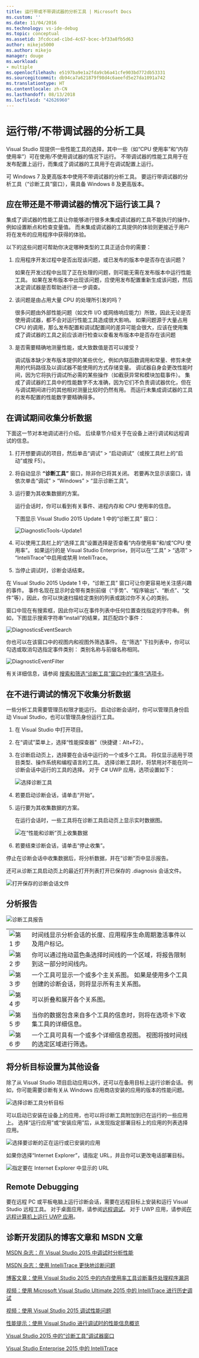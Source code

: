```yaml
---
title: 运行带或不带调试器的分析工具 | Microsoft Docs
ms.custom: ''
ms.date: 11/04/2016
ms.technology: vs-ide-debug
ms.topic: conceptual
ms.assetid: 3fcdccad-c1bd-4c67-bcec-bf33a8fb5d63
author: mikejo5000
ms.author: mikejo
manager: douge
ms.workload:
- multiple
ms.openlocfilehash: e5197ba9e1a2fda9cb6a41cfe903bd772db53331
ms.sourcegitcommit: db94ca7a621879f98d4c6aeefd5e27da1091a742
ms.translationtype: HT
ms.contentlocale: zh-CN
ms.lasthandoff: 08/13/2018
ms.locfileid: "42626960"
---
```

# <a name="run-profiling-tools-with-or-without-the-debugger"></a>运行带/不带调试器的分析工具
Visual Studio 现提供一些性能工具的选择，其中一些（如“CPU 使用率”和“内存使用率”）可在使用/不使用调试器的情况下运行。 不带调试器的性能工具用于在发布配置上运行，而集成了调试器的工具用于在调试配置上运行。  

可 Windows 7 及更高版本中使用不带调试器的分析工具。 要运行带调试器的分析工具（“诊断工具”窗口），需具备 Windows 8 及更高版本。
  
## <a name="should-i-run-the-tool-with-or-without-the-debugger"></a>应在带还是不带调试器的情况下运行该工具？  
 集成了调试器的性能工具让你能够进行很多未集成调试器的工具不能执行的操作，例如设置断点和检查变量值。 而未集成调试器的工具提供的体验则更接近于用户将在发布的应用程序中获得的体验。  
  
 以下的这些问题可帮助你决定哪种类型的工具正适合你的需要：  
  
1.  应用程序开发过程中是否出现该问题，或已发布的版本中是否存在该问题？  
  
     如果在开发过程中出现了正在处理的问题，则可能无需在发布版本中运行性能工具。 如果在发布版本中出现该问题，应使用发布配置重新生成该问题，然后决定调试器是否帮助进行进一步调查。  
  
2.  该问题是由占用大量 CPU 的处理所引发的吗？  
  
     很多问题由外部性能问题（如文件 I/O 或网络响应能力）所致，因此无论是否使用调试器，都不会对运行性能工具造成很大影响。 如果问题源于大量占用 CPU 的调用，那么发布配置和调试配置间的差异可能会很大，应该在使用集成了调试器的工具之前应该进行检查以查看发布版本中是否存在该问题  
  
3.  是否需要精确地测量性能，或大致数值是否可以接受？  
  
     调试版本缺少发布版本提供的某些优化，例如内联函数调用和常量、修剪未使用的代码路径及以调试器不能使用的方式存储变量。 调试器自身会更改性能时间，因为它将执行调试所必需的某些操作（如截获异常和模块加载事件）。 集成了调试器的工具中的性能数字不太准确，因为它们不负责调试器优化，但在与调试期间进行的其他相对测量比较时仍然有用。 而运行未集成调试器的工具的发布配置的性能数字要精确得多。
  
##  <a name="BKMK_Quick_start__Collect_diagnostic_data"></a> 在调试期间收集分析数据  
 下面这一节对本地调试进行介绍。 后续章节介绍关于在设备上进行调试和远程调试的信息。  
  
1.  打开想要调试的项目，然后单击“调试” > “启动调试”（或按工具栏上的“启动”或按 F5）。  
  
2.  将自动显示 **“诊断工具”** 窗口，除非你已将其关闭。 若要再次显示该窗口，请依次单击“调试” > “Windows” > “显示诊断工具”。  
  
3.  运行要为其收集数据的方案。  
  
     运行会话时，你可以看到有关事件、进程内存和 CPU 使用率的信息。  
  
     下图显示 Visual Studio 2015 Update 1 中的“诊断工具”  窗口：  
  
     ![DiagnosticTools&#45;Update1](../profiling/media/diagnostictools-update1.png "DiagnosticTools-Update1")  
  
4.  可以使用工具栏上的“选择工具”设置选择是否查看“内存使用率”和/或“CPU 使用率”。 如果运行的是 Visual Studio Enterprise，则可以在“工具” > “选项” > “IntelliTrace”中启用或禁用 IntelliTrace。  
  
5.  当停止调试时，诊断会话结束。  
  
 在 Visual Studio 2015 Update 1 中，“诊断工具”  窗口可让你更容易地关注感兴趣的事件。   事件名现在显示时会带有类别前缀（“手势”、“程序输出”、“断点”、“文件”等），因此，你可以快速扫描给定类别的列表或跳过你不关心的类别。  
  
 窗口中现在有搜索框，因此你可以在事件列表中任何位置查找指定的字符串。 例如，下图显示搜索字符串“install”的结果，其匹配四个事件：  
  
 ![DiagnosticsEventSearch](../profiling/media/diagnosticseventsearch.png "DiagnosticsEventSearch")  
  
 你也可以在该窗口中的视图内和视图外筛选事件。 在“筛选”  下拉列表中，你可以勾选或取消勾选指定事件类别： 类别名称与前缀名称相同。  
  
 ![DiagnosticEventFilter](../profiling/media/diagnosticeventfilter.png "DiagnosticEventFilter")  
  
 有关详细信息，请参阅 [搜索和筛选“诊断工具”窗口中的“事件”选项卡](http://blogs.msdn.com/b/visualstudioalm/archive/2015/11/12/searching-and-filtering-the-events-tab-of-the-diagnostic-tools-window.aspx)。  
  
## <a name="collect-profiling-data-without-debugging"></a>在不进行调试的情况下收集分析数据  
 一些分析工具需要管理员权限才能运行。 启动诊断会话时，你可以管理员身份启动 Visual Studio，也可以管理员身份运行工具。  
  
1.  在 Visual Studio 中打开项目。  
  
2.  在“调试”菜单上，选择“性能探查器”（快捷键：Alt+F2）。  
  
3.  在诊断启动页上，选择要在会话中运行的一个或多个工具。 将仅显示适用于项目类型、操作系统和编程语言的工具。 选择诊断工具时，将禁用对不能在同一诊断会话中运行的工具的选择。 对于 C# UWP 应用，选项设置如下：  
  
     ![选择诊断工具](../profiling/media/diag_selecttool.png "DIAG_SelectTool")  
  
4.  若要启动诊断会话，请单击“开始”。  
  
5.  运行要为其收集数据的方案。  
  
     在运行会话时，一些工具将在诊断工具启动页上显示实时数据图。  
  
     ![在“性能和诊断”页上收集数据](../profiling/media/pdhub_collectdata.png "PDHUB_CollectData")  
  
6.  若要结束诊断会话，请单击“停止收集”。  
  
 停止在诊断会话中收集数据后，将分析数据，并在“诊断”页中显示报告。  
  
 还可从诊断工具启动页上的最近打开列表打开已保存的 .diagnosis 会话文件。  
  
 ![打开保存的诊断会话文件](../profiling/media/pdhub_openexistingdiagsession.png "PDHUB_OpenExistingDiagSession")  
  
## <a name="the-profiling-report"></a>分析报告  
 ![诊断工具报告](../profiling/media/diag_report.png "DIAG_Report")  
  
|||  
|-|-|  
|![第 1 步](../profiling/media/procguid_1.png "ProcGuid_1")|时间线显示分析会话的长度、应用程序生命周期激活事件以及用户标记。|  
|![第 2 步](../profiling/media/procguid_2.png "ProcGuid_2")|你可以通过拖动蓝色条选择时间线的一个区域，将报告限制到这一部分时间线内。|  
|![第 3 步](../profiling/media/procguid_3.png "ProcGuid_3")|一个工具可显示一个或多个主关系图。 如果是使用多个工具创建的诊断会话，则将显示所有主关系图。|  
|![第 4 步](../profiling/media/procguid_4.png "ProcGuid_4")|可以折叠和展开各个关系图。|  
|![第 5 步](../profiling/media/procguid_6.png "ProcGuid_6")|当你的数据包含来自多个工具的信息时，则将在选项卡下收集工具的详细信息。|  
|![第 6 步](../profiling/media/procguid_6a.png "ProcGuid_6a")|一个工具可具有一个或多个详细信息视图。 视图将按时间线的选定区域进行筛选。|  
  
## <a name="set-the-analysis-target-to-another-device"></a>将分析目标设置为其他设备  
 除了从 Visual Studio 项目启动应用以外，还可以在备用目标上运行诊断会话。 例如，你可能需要诊断有关从 Windows 应用商店安装的应用的版本的性能问题。  
  
 ![选择诊断工具分析目标](../profiling/media/pdhub_chooseanalysistarget.png "PDHUB_ChooseAnalysisTarget")  
  
 可以启动已安装在设备上的应用，也可以将诊断工具附加到已在运行的一些应用上。 选择“运行应用”或“安装应用”后，从发现指定部署目标上的应用的列表选择应用。  
  
 ![选择要诊断的正在运行或已安装的应用](../profiling/media/pdhub_selectrunningapp.png "PDHUB_SelectRunningApp")  
  
 如果你选择“Internet Explorer”，请指定 URL，并且你可以更改电话部署目标。  
  
 ![指定要在 Internet Explorer 中显示的 URL](../profiling/media/pdhub_choosephoneanalysistarget.png "PDHUB_ChoosePhoneAnalysisTarget")  
  
## <a name="remote-debugging"></a>Remote Debugging  
 要在远程 PC 或平板电脑上运行诊断会话，需要在远程目标上安装和运行 Visual Studio 远程工具。 对于桌面应用，请参阅[远程调试](../debugger/remote-debugging.md)。  对于 UWP 应用，请参阅[在远程计算机上运行 UWP 应用](../debugger/run-windows-store-apps-on-a-remote-machine.md)。  
  
## <a name="blog-posts-and-msdn-articles-from-the-diagnostics-development-team"></a>诊断开发团队的博客文章和 MSDN 文章  
 [MSDN 杂志：在 Visual Studio 2015 中调试时分析性能](https://msdn.microsoft.com/en-us/magazine/dn973013.aspx)  
  
 [MSDN 杂志：使用 IntelliTrace 更快地诊断问题](https://msdn.microsoft.com/en-us/magazine/dn973014.aspx)  
  
 [博客文章：使用 Visual Studio 2015 中的内存使用率工具诊断事件处理程序漏洞](http://blogs.msdn.com/b/visualstudioalm/archive/2015/04/29/diagnosing-event-handler-leaks-with-the-memory-usage-tool-in-visual-studio-2015.aspx)  
  
 [视频：使用 Microsoft Visual Studio Ultimate 2015 中的 IntelliTrace 进行历史调试](https://channel9.msdn.com/Events/Ignite/2015/BRK3716)  
  
 [视频：使用 Visual Studio 2015 调试性能问题](https://channel9.msdn.com/Events/Build/2015/3-731)  
  
 [性能提示：使用 Visual Studio 进行调试时的性能信息概览](http://blogs.msdn.com/b/visualstudioalm/archive/2014/08/18/perftips-performance-information-at-a-glance-while-debugging-with-visual-studio.aspx)  
  
 [Visual Studio 2015 中的“诊断工具”调试器窗口](http://blogs.msdn.com/b/visualstudioalm/archive/2015/01/16/diagnostic-tools-debugger-window-in-visual-studio-2015.aspx)  
  
 [Visual Studio Enterprise 2015 中的 IntelliTrace](http://blogs.msdn.com/b/visualstudioalm/archive/2015/01/16/intellitrace-in-visual-studio-ultimate-2015.aspx)

